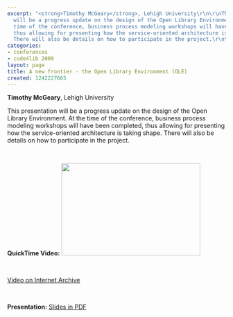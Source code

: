 ```yaml
---
excerpt: "<strong>Timothy McGeary</strong>, Lehigh University\r\n\r\nThis presentation
  will be a progress update on the design of the Open Library Environment. At the
  time of the conference, business process modeling workshops will have been completed,
  thus allowing for presenting how the service-oriented architecture is taking shape.
  There will also be details on how to participate in the project.\r\n\r\n<p>&nbsp;</p>"
categories:
- conferences
- code4lib 2009
layout: page
title: A new frontier - the Open Library Environment (OLE)
created: 1242227665
---
```

<strong>Timothy McGeary</strong>, Lehigh University

This presentation will be a progress update on the design of the Open Library Environment. At the time of the conference, business process modeling workshops will have been completed, thus allowing for presenting how the service-oriented architecture is taking shape. There will also be details on how to participate in the project.

<p>&nbsp;</p>
<strong>QuickTime Video:</strong>
<a href="http://dl.lib.brown.edu/code4lib/mcgeary.html" target="_blank">
<img src="http://dl.lib.brown.edu/code4lib//13_mcgeary.jpg" border="0" width="320" height="213"></a>

<p>&nbsp;</p>

<a href="http://www.archive.org/details/Code4lib2009ANewFrontier-TheOpenLibraryEnvironmentole">Video on Internet Archive</a>

<p>&nbsp;</p>

<strong>Presentation:</strong>
<a href="http://code4lib.org/files/TMcGeary_code4lib09.pdf" target="_blank">Slides in PDF</a>




